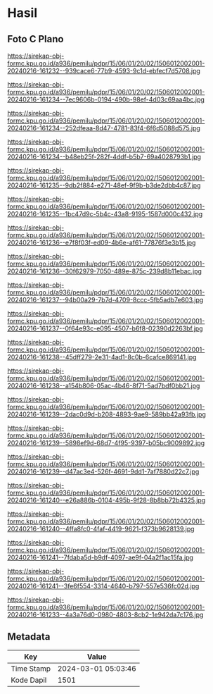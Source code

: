 # Hasil

## Foto C Plano

https://sirekap-obj-formc.kpu.go.id/a936/pemilu/pdpr/15/06/01/20/02/1506012002001-20240216-161232--939cace6-77b9-4593-9c1d-ebfecf7d5708.jpg

https://sirekap-obj-formc.kpu.go.id/a936/pemilu/pdpr/15/06/01/20/02/1506012002001-20240216-161234--7ec9606b-0194-490b-98ef-4d03c69aa4bc.jpg

https://sirekap-obj-formc.kpu.go.id/a936/pemilu/pdpr/15/06/01/20/02/1506012002001-20240216-161234--252dfeaa-8d47-4781-83f4-6f6d5088d575.jpg

https://sirekap-obj-formc.kpu.go.id/a936/pemilu/pdpr/15/06/01/20/02/1506012002001-20240216-161234--b48eb25f-282f-4ddf-b5b7-69a4028793b1.jpg

https://sirekap-obj-formc.kpu.go.id/a936/pemilu/pdpr/15/06/01/20/02/1506012002001-20240216-161235--9db2f884-e271-48ef-9f9b-b3de2dbb4c87.jpg

https://sirekap-obj-formc.kpu.go.id/a936/pemilu/pdpr/15/06/01/20/02/1506012002001-20240216-161235--1bc47d9c-5b4c-43a8-9195-1587d000c432.jpg

https://sirekap-obj-formc.kpu.go.id/a936/pemilu/pdpr/15/06/01/20/02/1506012002001-20240216-161236--e7f8f03f-ed09-4b6e-af61-77876f3e3b15.jpg

https://sirekap-obj-formc.kpu.go.id/a936/pemilu/pdpr/15/06/01/20/02/1506012002001-20240216-161236--30f62979-7050-489e-875c-239d8b11ebac.jpg

https://sirekap-obj-formc.kpu.go.id/a936/pemilu/pdpr/15/06/01/20/02/1506012002001-20240216-161237--94b00a29-7b7d-4709-8ccc-5fb5adb7e603.jpg

https://sirekap-obj-formc.kpu.go.id/a936/pemilu/pdpr/15/06/01/20/02/1506012002001-20240216-161237--0f64e93c-e095-4507-b6f8-02390d2263bf.jpg

https://sirekap-obj-formc.kpu.go.id/a936/pemilu/pdpr/15/06/01/20/02/1506012002001-20240216-161238--45dff279-2e31-4ad1-8c0b-6cafce869141.jpg

https://sirekap-obj-formc.kpu.go.id/a936/pemilu/pdpr/15/06/01/20/02/1506012002001-20240216-161238--a154b806-05ac-4b46-8f71-5ad7bdf0bb21.jpg

https://sirekap-obj-formc.kpu.go.id/a936/pemilu/pdpr/15/06/01/20/02/1506012002001-20240216-161239--2dac0d9d-b208-4893-9ae9-589bb42a93fb.jpg

https://sirekap-obj-formc.kpu.go.id/a936/pemilu/pdpr/15/06/01/20/02/1506012002001-20240216-161239--5898ef9d-68d7-4f95-9397-b05bc9009892.jpg

https://sirekap-obj-formc.kpu.go.id/a936/pemilu/pdpr/15/06/01/20/02/1506012002001-20240216-161239--d47ac3e4-526f-4691-9dd1-7af7880d22c7.jpg

https://sirekap-obj-formc.kpu.go.id/a936/pemilu/pdpr/15/06/01/20/02/1506012002001-20240216-161240--e26a886b-0104-495b-9f28-8b8bb72b4325.jpg

https://sirekap-obj-formc.kpu.go.id/a936/pemilu/pdpr/15/06/01/20/02/1506012002001-20240216-161240--4ffa8fc0-4faf-4419-9621-f373b9628139.jpg

https://sirekap-obj-formc.kpu.go.id/a936/pemilu/pdpr/15/06/01/20/02/1506012002001-20240216-161241--7fdaba5d-b9df-4097-ae9f-04a2f1ac15fa.jpg

https://sirekap-obj-formc.kpu.go.id/a936/pemilu/pdpr/15/06/01/20/02/1506012002001-20240216-161241--3fe6f554-3314-4640-b797-557e536fc02d.jpg

https://sirekap-obj-formc.kpu.go.id/a936/pemilu/pdpr/15/06/01/20/02/1506012002001-20240216-161233--4a3a76d0-0980-4803-8cb2-1e942da7c176.jpg


## Metadata

| Key        | Value               |
| ---------- | ------------------- |
| Time Stamp | 2024-03-01 05:03:46 |
| Kode Dapil | 1501                |



